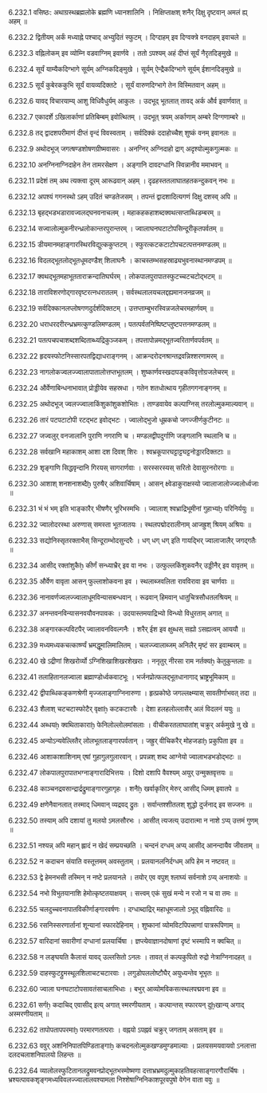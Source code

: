 6.232.1
वसिष्ठः:
अथाग्रस्थब्रह्मलोके ब्रह्मणि ध्यानशालिनि ।
निक्षिप्ताक्षश् शनैर् दिक्षु दृष्टवान् अमलं ह्य् अहम् ॥


6.232.2
द्वितीयम् अर्कं मध्याह्ने पश्चाद् अभ्युदितं स्फुटम् ।
दिग्दाहम् इव दिग्वक्त्रे वनदाहम् इवाचले ॥


6.232.3
वह्निलोकम् इव व्योम्नि वडवाग्निम् इवार्णवे ।
ततो ऽपश्यम् अहं दीप्तं सूर्यं नैरृतदिङ्मुखे ॥


6.232.4
सूर्यं याम्यैकदिग्भागे सूर्यम् अग्निकदिङ्मुखे ।
सूर्यम् ऐन्द्रैकदिग्भागे सूर्यम् ईशानदिङ्मुखे ॥


6.232.5
सूर्यं कुबेरककुभि सूर्यं वायव्यदिक्तटे ।
सूर्यं वारुणदिग्भागे तेन विस्मितवान् अहम् ॥


6.232.6
यावद् विचारयाम्य् आशु विधिवैधुर्यम् आकुलः ।
उदभूद् भूतलात् तावद् अर्क और्व इवार्णवात् ॥


6.232.7
एकादर्शे ऽखिलार्काणां प्रतिबिम्बम् इवोत्थितम् ।
उदभूत् त्रयम् अर्काणाम् अम्बरे दिग्गणाम्बरे ॥


6.232.8
तद् द्वादशपरीमाणं दीप्तं वृन्दं विवस्वताम् ।
सर्वदिक्कं ददाहोच्चैश् शुष्कं वनम् इवानलः ॥


6.232.9
अथोदभूज् जगत्षण्डशोषणग्रीष्मवासरः ।
अनग्निर् अग्निदाहो द्राग् अदृश्योल्मुकगुल्मकः ॥


6.232.10
अनग्निनाग्निदाहेन तेन तामरसेक्षण ।
अङ्गानि दावदग्धानि स्विन्नानीव ममाभवन् ॥


6.232.11
प्रदेशं तम् अथ त्यक्त्वा दूरम् आरूढवान् अहम् ।
दृढहस्ततलाघातहतकन्दुकवन् नभः ॥


6.232.12
अपश्यं गगनस्थो ऽहम् उदितं चण्डतेजसम् ।
तपन्तं द्वादशादित्यगणं दिक्षु दशस्व् अपि ॥


6.232.13
बृहद्भडभडारावज्वलद्घनवनाचलम् ।
महाकहकहाशब्दक्वथत्सप्ताब्धिडम्बरम् ॥


6.232.14
सज्वालोल्मुकनीरन्ध्रलोकान्तरपुरान्तरम् ।
ज्वालाघनघटाटोपसिन्दूरीकृतपर्वतम्	 ॥


6.232.15
डीयमानमहाङ्गारस्थिरविद्युत्ककुप्तटम् ।
स्फुरत्कटकटाटोपचटत्पत्तनमण्डलम् ॥


6.232.16
विदलद्भूतलोद्भूतधूमदण्डैश् शिलाघनैः ।
काचस्तम्भसहस्राढ्यभुवनास्थानमण्डपम् ॥


6.232.17
क्वथद्भूतमहाभूतताराक्रन्दातिघर्घरम् ।
लोकपालपुरापातस्फुटच्चटचटोद्भटम्	 ॥


6.232.18
ताराविशरणोद्गारवृष्टरत्नधरातलम् ।
सर्वस्थलालयचलद्दह्यमानजनव्रजम् ॥


6.232.19
सर्वदिक्कानलप्लोषगणदुर्दर्शदिक्तटम् ।
उत्तप्ताम्बुभरस्विन्नजलेचरमहार्णवम् ॥


6.232.20
धराधरदरीरन्ध्रभ्रमत्कुण्डलिमण्डलम् ।
पतत्पर्वतनिष्पिष्टप्लुष्टपत्तनमण्डलम् ॥


6.232.21
पतत्पचपचाशब्दशब्दिताब्ध्यद्रिकुञ्जकम् ।
तपत्तापोन्नमद्भूतज्वरितार्णवपर्वतम् ॥


6.232.22
हृदयस्फोटनिस्सारपतद्विद्याधराङ्गनम् ।
आक्रन्दरोदनश्रान्तद्रवन्निश्शरणामरम् ॥


6.232.23
नागलोकज्वलज्ज्वालापातालोत्तप्तभूतलम् ।
शुष्कार्णवस्खदापङ्कविवृत्तोग्रजलेचरम् ॥


6.232.24
और्वेणाबिन्धनाभावात् प्रोड्डीयेव सहस्रधा ।
गतेन शतधोत्थाय गृहीतगगनाङ्गनम् ॥


6.232.25
अथोदभूज् ज्वलज्ज्वालाकिंशुकांशुकशोभितः ।
ताण्डवायेव कल्पाग्निस् तरलोल्मुकमाल्यवान् ॥


6.232.26
तारं पटपटाटोपी रटद्भट इवोद्भटः ।
ज्वालोद्भुजो धूम्रकचो जगज्जीर्णकुटीनटः ॥


6.232.27
जज्वलुर् वनजालानि पुराणि नगराणि च ।
मण्डलद्वीपदुर्गाणि जङ्गलानि स्थलानि च ॥


6.232.28
सर्वखानि महाकाशम् आशा दश दिवश् शिरः ।
श्वभ्रकूपारघट्टाट्टघट्टनोड्डारदिक्तटाः ॥


6.232.29
शृङ्गाणि सिद्धवृन्दानि गिरयस् सागरार्णवाः ।
सरस्सरस्यस् सरितो देवासुरनरोरगाः ॥


6.232.30
आशाश् शनशनाशब्दैḫ पुरुषैर् अशिवार्चिषाम् ।
आसन् क्ष्वेडाकुराक्षस्यो ज्वालाजालोज्ज्वलोर्ध्वजाः ॥


6.232.31
भं भं भम् इति भाङ्कारैर् भीषणैर् भूरिभस्मभिः ।
ज्वालाश् श्वभ्राद्रिभूमीनां गुहाभ्यḫ परिनिर्ययुः ॥


6.232.32
ज्वालोदरस्था अरुणास् समस्ता भूतजातयः ।
स्थलपद्मोदरालीनाम् आजह्रुश् श्रियम् अश्रियः ॥


6.232.33
सद्योनिस्सृतरक्ताभैस् सिन्दूराम्भोदसुन्दरैः ।
धग् धग् धग् इति गायद्भिर् ज्वालाजालैर् जगद्गतैः ॥


6.232.34
आसीद् रक्तांशुकैẖ कीर्णं सन्ध्याभ्रैर् इव वा नभः ।
उत्फुल्लकिंशुकवनैर् उड्डीनैर् इव वावृतम् ॥


6.232.35
और्वेण वावृता आसन् फुल्लाशोकवना इव ।
स्थलाब्जवलिता रावविरावा इव चार्णवाः ॥


6.232.36
नानावर्णज्वलज्ज्वालाधूमविन्यासबन्धवान् ।
रूढवान् हिमवान् धातुचित्रसौधतलश्रियम् ॥


6.232.37
अनन्तवनविन्यासनवयौवनपावकः ।
उदयास्तमयाद्रिभ्यो विन्ध्यो विधुरताम् अगात् ॥


6.232.38
अङ्गारकल्पविटपैर् ज्वालावनविवल्गनैः ।
शरैर् ईश इव क्षुब्धस् सह्यो ऽसह्यत्वम् आययौ ॥


6.232.39
मध्यमध्यकचत्कार्ष्ण्यं भ्रमद्धूमालिमालितम् ।
चलज्ज्वालाब्जम् अनिलैर् मृष्टं सर इवाम्बरम् ॥


6.232.40
खे ऽद्रीणां शिखरोर्व्यो ऽग्निशिखाशिखरशेखराः ।
ननृतुर् नीरसा राम नर्तक्यẖ केतुकुन्तलाः ॥


6.232.41
तलाहितानलज्वाला ब्रह्माण्डोर्ध्वकवाटभूः ।
भर्जनप्रोत्फलद्भूतधानागाद् भ्राष्ट्रभूमिकाम् ॥


6.232.42
द्वीपाब्धिकङ्कणश्रेणी मृज्जलाङ्गाग्निनारुणा ।
हृत्प्रकोष्ठे जगल्लक्ष्म्यास् सावतीर्णाभवत् तदा ॥


6.232.43
शैलाश् चटचटास्फोटैर् वृक्षाẖ कटकटारवैः ।
देशा हलहलोल्लासैर् अलं विदलनं ययुः ॥


6.232.44
अब्धयẖ क्वथिताकाराḫ फेनिलोल्लोलमांसलाः ।
वीचीकरतलाघातांश् चक्रुर् अर्कमुखे नु खे ॥


6.232.45
अन्योऽन्यवेल्लितैर् लोलभूतलाङ्गारपर्वतान् ।
जह्रुर् वीचिकरैर् मोहजडाḫ प्रकुपिता इव ॥


6.232.46
आशाकाशाशिनाम् एषां गुहागुलगुलारवान् ।
प्रपन्नश् शब्द आग्नेयो ज्वालाभडभडोद्भटः ॥


6.232.47
लोकपालपुरापातभग्नाङ्गारादिभित्तयः ।
दिशो दशापि वैवश्यम् अयुर् उन्मुक्तवृत्तयः ॥


6.232.48
काञ्चनद्रवसान्द्रार्द्रद्रुमाङ्गारगुहागृहः ।
शनैẖ खर्वाकृतिर् मेरुर् आसीद् धिमम् इवातपे ॥


6.232.49
क्षणेनैवानलात् तस्माद् धिमवान् व्यद्रवद् द्रुतः ।
सर्वान्तश्शीतलश् शुद्धो दुर्जनाद् इव सज्जनः ॥


6.232.50
तस्याम् अपि दशायां तु मलयो ऽमलसौरभः ।
आसीत् त्यजत्य् उदारात्मा न नाशे ऽप्य् उत्तमं गुणम् ॥


6.232.51
नश्यन्न् अपि महान् ह्लादं न खेदं सम्प्रयच्छति ।
चन्दनं दग्धम् अप्य् आसीद् आनन्दायैव जीवताम् ॥


6.232.52
न कदाचन संयाति वस्तूत्तमम् अवस्तुताम् ।
प्रलयानलनिर्दग्धम् अपि हेम न नष्टवत् ॥


6.232.53
द्वे हेमनभसी तस्मिन् न नष्टे प्रलयानले ।
तयोर् एव वपुश् श्लाघ्यं सर्वनाशे ऽप्य् अनाशयोः ॥


6.232.54
नभो विभुतयानाशि हेमोत्कृष्टतयाक्षयम् ।
सत्त्वम् एकं सुखं मन्ये न रजो न च वा तमः ॥


6.232.55
चलदुच्चवनापातविकीर्णाङ्गारवर्षणः ।
दग्धाब्दाद्रिर् महाधूमजालो ऽभूद् वह्निवारिदः ॥


6.232.56
रसनिस्सरणार्तानां शून्यानां स्फारदेहिनाम् ।
शुष्कानां व्योमविटपिपत्त्राणां पात्ररूपिणाम् ॥


6.232.57
वारिदानां सवारीणां दग्धानां प्रलयार्चिषा ।
ज्ञप्त्येवाज्ञानदोषाणां दृष्टं भस्मापि न क्वचित् ॥


6.232.58
न लङ्घयति कैलासं यावद् उल्लसितो ऽनलः ।
तावत् तं कल्पकुपितो रुद्रो नेत्राग्निनादहत् ॥


6.232.59
दाहस्फुटद्द्रुमस्थूलशिलाचटचटारवाः ।
लगुडोपललोष्टौघैर् अयुध्यन्तेव भूभृतः ॥


6.232.60
ज्वाला घनघटाटोपसावतंसाचलाभिधाः ।
बभुर् आव्योमविकसत्स्थलपद्मवना इव ॥


6.232.61
सर्गẖ कदाचिद् एवासीद् इत्य् अगात् स्मरणीयताम् ।
कल्पान्तस् स्फारयन् दुẖखान्य् अगाद् अस्मरणीयताम् ॥


6.232.62
तापोपतापपरमाḫ परमारणतत्पराः ।
वह्नयो ऽपह्नवं चक्रुर् जगताम् असताम् इव ॥


6.232.63
ववुर् अशनिनिपातपिण्डिताङ्गाẖ कचदनलोल्मुकखण्डमुण्डमाल्याः ।
प्रलयसमयवायवो ऽनलात्ता दलदचलाशनिपालयो लिहन्तः ॥


6.232.64
व्यालोलस्फुटितानलद्रुमवनप्रोद्भूतभस्मोष्मणा दत्ताभ्रभ्रमदुल्मुकाहतिवहत्साङ्गारगौरार्चिषः ।
भ्रश्यत्पावकशृङ्गमध्यविवलज्ज्वालालवश्यामला निश्शेषाग्निनिकाशपूरवपुषो वेगेन वाता ववुः ॥

